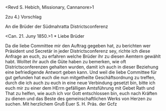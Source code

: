 <Revd S. Hebich, Missionary, Cannanore>1

2zu 4.) Vorschlag

An die Brüder der Südmahratta Districtsconferenz

 <Can. 21. Juny 1850.>1
 <Frtg>*
Liebe Brüder

Da die liebe Committee mir den Auftrag gegeben hat, zu berichten wer Präsident und Secretär in jeder Districtsconferenz sey, richte ich diese Anfrage an euch, zu erfahren welche Brüder ihr zu diesen Aemtern gewählt habt. Wolltet ihr auch die Güte haben zu bemerken, wie oft Districtsconferenzen gehalten wurden, damit ich auch in dieser Beziehung eine befriedigende Antwort geben kann. Und weil die liebe Committee für gut gefunden hat euch die nun mitgetheilte Geschäftsordnung zu treffen, durch die ich auch zu euch in eine neue Verbindung gesetzt bin, bitte ich euch mir zu einer dem HErrn gefälligen Amtsführung mit Gebet Rath und That zu helfen, wie auch ich vor Gott entschlossen bin, euch nach Kräften zu dienen und das Beste des gemeinschaftlichen Werks von Herzen zu suchen.
 Mit herzlichem Gruß
 Euer S. H.
 Präs. der Gcfz

